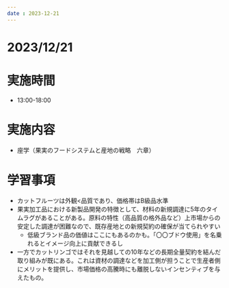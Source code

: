 ```yaml
---
date : 2023-12-21
---
```


# 2023/12/21

# 実施時間
- 13:00-18:00

# 実施内容
- 座学（果実のフードシステムと産地の戦略　六章）

# 学習事項
- カットフルーツは外観<品質であり、価格帯はB級品水準
- 果実加工品における新製品開発の特徴として、材料の新規調達に5年のタイムラグがあることがある。原料の特性（高品質の格外品など）上市場からの安定した調達が困難なので、既存産地との新規契約の確保が当てられやすい
    - 低級ブランド品の価値はここにもあるのかも。「〇〇ブドウ使用」を名乗れるとイメージ向上に貢献できるし
- 一方でカットリンゴではそれを見越しての10年などの長期全量契約を結んだ取り組みが既にある。これは資材の調達などを加工側が担うことで生産者側にメリットを提供し、市場価格の高騰時にも離脱しないインセンティブを与えたもの。